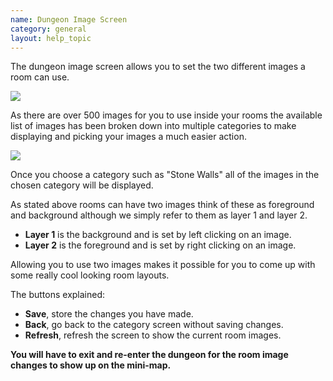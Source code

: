 ```yaml
---
name: Dungeon Image Screen
category: general
layout: help_topic
---
```

The dungeon image screen allows you to set the two different images a room can use.

![](http://www.forlornonline.com/images/dungeonimage1.jpg)

As there are over 500 images for you to use inside your rooms the available list of images has been broken down into multiple categories to make displaying and picking your images a much easier action.

![](http://www.forlornonline.com/images/dungeonimage2.jpg)

Once you choose a category such as "Stone Walls" all of the images in the chosen category will be displayed.

As stated above rooms can have two images think of these as foreground and background although we simply refer to them as layer 1 and layer 2.

*   **Layer 1** is the background and is set by left clicking on an image.
*   **Layer 2** is the foreground and is set by right clicking on an image.

Allowing you to use two images makes it possible for you to come up with some really cool looking room layouts.

The buttons explained:

*   **Save**, store the changes you have made.
*   **Back**, go back to the category screen without saving changes.
*   **Refresh**, refresh the screen to show the current room images.

**You will have to exit and re-enter the dungeon for the room image changes to show up on the mini-map.**